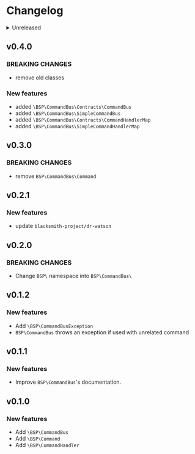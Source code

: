 # Changelog

<details>
<summary>Unreleased</summary>

### BREAKING CHANGES
- `\BSP\CommandBus\Contracts\CommandBus::execute` now takes a `\BSP\CommandBus\Contracts\Command` as parameter instead of `object`
- `\BSP\CommandBus\SimpleCommandBus::execute` now takes a `\BSP\CommandBus\Contracts\Command` as parameter instead of `object`

### New features
- added `\BSP\CommandBus\Contracts\AggregateId`
- added `\BSP\CommandBus\Contracts\Command`

### Bugfixes

</details>

## v0.4.0

### BREAKING CHANGES
- remove old classes

### New features
- added `\BSP\CommandBus\Contracts\CommandBus`
- added `\BSP\CommandBus\SimpleCommandBus`
- added `\BSP\CommandBus\Contracts\CommandHandlerMap`
- added `\BSP\CommandBus\SimpleCommandHandlerMap`

## v0.3.0

### BREAKING CHANGES

- remove `BSP\CommandBus\Command`

## v0.2.1

### New features

- update `blacksmith-project/dr-watson`

## v0.2.0

### BREAKING CHANGES

- Change `BSP\` namespace into `BSP\CommandBus\`

## v0.1.2

### New features

- Add `\BSP\CommandBusException`
- `BSP\CommandBus` throws an exception if used with unrelated command

## v0.1.1

### New features

- Improve `BSP\CommandBus`'s documentation.

## v0.1.0

### New features

- Add `\BSP\CommandBus`
- Add `\BSP\Command`
- Add `\BSP\CommandHandler`
